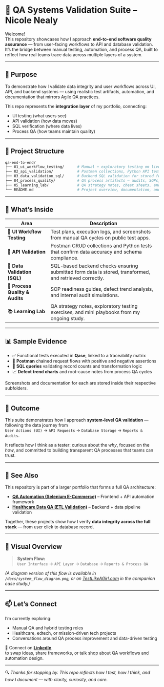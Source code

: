 # 🧪 QA Systems Validation Suite – Nicole Nealy

Welcome!  
This repository showcases how I approach **end-to-end software quality assurance** — from user-facing workflows to API and database validation. It’s the bridge between manual testing, automation, and process QA, built to reflect how real teams trace data across multiple layers of a system.

---

## 🎯 Purpose

To demonstrate how I validate data integrity and user workflows across UI, API, and backend systems — using realistic test artifacts, automation, and documentation that mirrors Agile QA practices.

This repo represents the **integration layer** of my portfolio, connecting:
- UI testing (what users see)
- API validation (how data moves)
- SQL verification (where data lives)
- Process QA (how teams maintain quality)

---

## 📁 Project Structure

```bash
qa-end-to-end/
├── 01_ui_workflow_testing/      # Manual + exploratory testing on live apps (OrangeHRM, SauceDemo)
├── 02_api_validation/           # Postman collections, Python API tests, and schema validation
├── 03_data_validation_sql/      # Backend SQL validation for stored form data and data integrity checks
├── 04_process_quality/          # QA process artifacts — audits, SOPs, and defect trend monitoring
├── 05_learning_lab/             # QA strategy notes, cheat sheets, and testing playbooks
└── README.md                    # Project overview, documentation, and outcomes

```
---
## 🧱 What’s Inside

| Area | Description |
|------|--------------|
| 🧪 **UI Workflow Testing** | Test plans, execution logs, and screenshots from manual QA cycles on public test apps. |
| 🔗 **API Validation** | Postman CRUD collections and Python tests that confirm data accuracy and schema compliance. |
| 🧮 **Data Validation (SQL)** | SQL-based backend checks ensuring submitted form data is stored, transformed, and retrieved correctly. |
| 🧾 **Process Quality & Audits** | SOP readiness guides, defect trend analysis, and internal audit simulations. |
| 📚 **Learning Lab** | QA strategy notes, exploratory testing exercises, and mini playbooks from my ongoing study. |

---

## 📊 Sample Evidence

- ✅ Functional tests executed in **Qase**, linked to a traceability matrix  
- 🔗 **Postman** chained request flows with positive and negative assertions  
- 🧮 **SQL queries** validating record counts and transformation logic  
- 📈 **Defect trend charts** and root-cause notes from process QA cycles  

Screenshots and documentation for each are stored inside their respective subfolders.

---

## 🧠 Outcome

This suite demonstrates how I approach **system-level QA validation** — following the data journey from  
`User Actions (UI)` → `API Requests` → `Database Storage` → `Reports & Audits`.

It reflects how I think as a tester: curious about the *why*, focused on the *how*, and committed to building transparent QA processes that teams can trust.

---

## 🔗 See Also

This repository is part of a larger portfolio that forms a full QA architecture:

- [**QA Automation (Selenium E-Commerce)**](https://github.com/nicolenealy/qa-automation-python-selenium-ecommerce) – Frontend + API automation framework  
- [**Healthcare Data QA (ETL Validation)**](https://github.com/nicolenealy/healthcare-data-qa) – Backend + data pipeline validation  

Together, these projects show how I verify **data integrity across the full stack** — from user click to database record.

---

## 🧭 Visual Overview

> **System Flow:**  
> `User Interface` → `API Layer` → `Database` → `Reports & Process QA`

*(A diagram version of this flow is available in `/docs/system_flow_diagram.png`, or on [TestLikeAGirl.com](https://testlikeagirl.com) in the companion case study.)*

---

## 📫 Let’s Connect

I’m currently exploring:

- Manual QA and hybrid testing roles  
- Healthcare, edtech, or mission-driven tech projects  
- Conversations around QA process improvement and data-driven testing  

📍 Connect on [**LinkedIn**](https://www.linkedin.com/in/nicole-nealy/)  
to swap ideas, share frameworks, or talk shop about QA workflows and automation design.

---

🔍 *Thanks for stopping by. This repo reflects how I test, how I think, and how I document — with clarity, curiosity, and care.*
